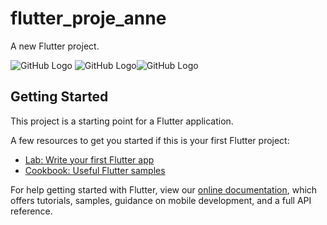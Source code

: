 # flutter_proje_anne

A new Flutter project.

![GitHub Logo](https://github.com/sercanevyapan/flutter_proje_anne/blob/master/screenshots/flutter_01.png) ![GitHub Logo](https://github.com/sercanevyapan/flutter_proje_anne/blob/master/screenshots/flutter_02.png)![GitHub Logo](https://github.com/sercanevyapan/flutter_proje_anne/blob/master/screenshots/flutter_03.png)






## Getting Started

This project is a starting point for a Flutter application.

A few resources to get you started if this is your first Flutter project:

- [Lab: Write your first Flutter app](https://flutter.dev/docs/get-started/codelab)
- [Cookbook: Useful Flutter samples](https://flutter.dev/docs/cookbook)

For help getting started with Flutter, view our
[online documentation](https://flutter.dev/docs), which offers tutorials,
samples, guidance on mobile development, and a full API reference.
